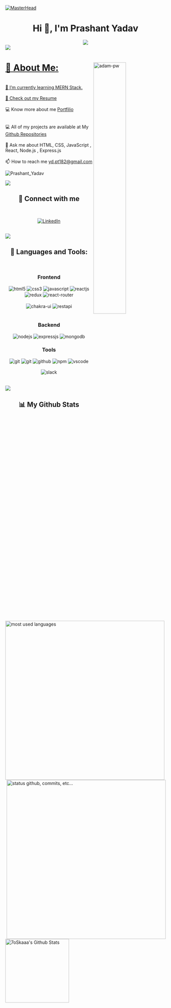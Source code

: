 <!----------------------------------- Banner Section ------------------------------------>
[![MasterHead](https://camo.githubusercontent.com/ba9f3bd30647e352a3f5e1e45eb45c6ec7bad6155cd16aaedf4a426738da0ca5/68747470733a2f2f696e646f616e616c79746963612e636f6d2f7374617469632f696d616765732f62616e6e6572722e676966)](https://prashantgit7388.github.io)
<h1 align="center">Hi 👋, I'm Prashant Yadav</h1>
<p align="center">
  <a href="https://github.com/DenverCoder1/readme-typing-svg">
   <div align="center">
 <img src="https://readme-typing-svg.herokuapp.com/?lines=Aspiring+Full+Stack+Web+Developer;An+Ambitious;Life-Long+Learner&color=cyan&center=true" />
</div>

  <img src="https://raw.githubusercontent.com/andreasbm/readme/master/assets/lines/colored.png">

<p><img  align="right" src="https://github.com/Adam-pw/Adam-pw/blob/main/animation_500_kxa883sd.gif" alt="adam-pw" width="45%" /></p>

# 💫 About Me:


<br>🌱 I’m currently learning MERN Stack.<br>
<br>📄 Check out my [Resume](https://drive.google.com/file/d/1_UxYWbjSqUUXLKOuoqWWw_3-EXMsdU15/view?usp=share_link=download)<br>
<br>💻 Know more about me [Portfilio](https://prashantgit7388.github.io/) <br>

<br>💻 All of my projects are available at My [Github Repositories](https://github.com/PrashantGIT7388?tab=repositories)<br>
<br>💬 Ask me about HTML, CSS, JavaScript , React, Node.js , Express.js <br>
<br>📫 How to reach me yd.pt182@gmail.com<br>
<p align="left"> <img src="https://komarev.com/ghpvc/?username=PRASHANT-YADAV&label=Profile%20views&color=0e75b6&style=flat" alt="Prashant_Yadav" /> </p>
<img src="https://raw.githubusercontent.com/andreasbm/readme/master/assets/lines/colored.png">

<h2 align="center">📱 Connect with me</h2>
<br />
<p align="center">
      <a href="https://www.linkedin.com/in/prashant-yadav-694230240/" target="_blank">
     <img src="https://img.shields.io/badge/LinkedIn-0077B5?style=for-the-badge&logo=linkedin&logoColor=white" align="center" alt="LinkedIn"> </a>
</p>
<br />

<img src="https://raw.githubusercontent.com/andreasbm/readme/master/assets/lines/colored.png">

<br/>

<h2 align="center">🚀 Languages and Tools:</h2>
<br/>
<div align="center">
 
 <div align="center"><h3 align="center">Frontend</h3>
<img src="https://img.shields.io/badge/html5-%23E34F26.svg?style=for-the-badge&logo=html5&logoColor=white" align="center" alt="html5">
<img src = "https://img.shields.io/badge/css3-%231572B6.svg?style=for-the-badge&logo=css3&logoColor=white" align="center" alt="css3">
<img src ="https://img.shields.io/badge/javascript-%23323330.svg?style=for-the-badge&logo=javascript&logoColor=%23F7DF1E" align="center" alt="javascript">
<img src="https://img.shields.io/badge/React-20232A?style=for-the-badge&logo=react&logoColor=61DAFB"  align="center" alt="reactjs" />
<img src="https://img.shields.io/badge/Redux-593D88?style=for-the-badge&logo=redux&logoColor=white"  align="center" alt="redux" />

 <img src="https://img.shields.io/badge/React_Router-CA4245?style=for-the-badge&logo=react-router&logoColor=white"  align="center" alt="react-router" />
<br/>
<br/>
  <img src = "https://img.shields.io/badge/chakra ui-%234ED1C5.svg?style=for-the-badge&logo=chakraui&logoColor=white" align="center" alt="chakra-ui"/>
  <img src="https://img.shields.io/badge/rest api-%23000000.svg?style=for-the-badge&logo=flask&logoColor=white" align="center" alt="restapi"/>
   
</div>
 <br/>
  <div align="center"><h3 align="center">Backend</h3> 
<img src="https://img.shields.io/badge/Node.js-339933?style=for-the-badge&logo=nodedotjs&logoColor=white" align="center" alt="nodejs" />
<img src="https://img.shields.io/badge/Express.js-000000?style=for-the-badge&logo=express&logoColor=white" align="center" alt="expressjs"/>
<img src="https://img.shields.io/badge/MongoDB-4EA94B?style=for-the-badge&logo=mongodb&logoColor=white" align="center" alt="mongodb"/>
 </div>
  
  <div align="center"><h3 align="center">Tools</h3> 

   <img src="https://img.shields.io/badge/netlify-%23000000.svg?style=for-the-badge&logo=netlify&logoColor=#00C7B7" align="center" alt="git"/>
   <img src="https://img.shields.io/badge/vercel-%23000000.svg?style=for-the-badge&logo=vercel&logoColor=whit" align="center" alt="git"/>
<img src="https://img.shields.io/badge/GitHub-100000?style=for-the-badge&logo=github&logoColor=white"  align="center" alt="github"/>

<img src = "https://img.shields.io/badge/NPM-%23000000.svg?style=for-the-badge&logo=npm&logoColor=white" align="center" alt="npm">
   <img src="https://img.shields.io/badge/Visual%20Studio-5C2D91.svg?style=for-the-badge&logo=visual-studio&logoColor=white"  align="center" alt="vscode"/>
   <br/>
<br/>
   <img src="https://img.shields.io/badge/Slack-4A154B?style=for-the-badge&logo=slack&logoColor=white" align="center" alt="slack"/>
 </div>
</div>

<br/>
<br/>
  


<img width="full" src="https://raw.githubusercontent.com/andreasbm/readme/master/assets/lines/colored.png">

<h2 align="center">📊 My Github Stats</h2>
   



<p align="">
   
 <img align="left" alt="most used languages" width="500px" src="https://github-readme-stats.vercel.app/api/top-langs/?username=PRASHANT-YADAV&count_private=true&theme=algolia&bg_color=0,000000,130F40&layout=compact&border_radius=8&langs_count=20&hide=hack,swift,kotlin,objective-c"/>

    
  <img alt="status github, commits, etc..." width="500px" align="right" src="https://github-readme-streak-stats.herokuapp.com/?user=PRASHANT-YADAV&count_private=true&show_icons=true&custom_title=Github&theme=algolia&bg_color=0,000000,130F40&layout=compact&border_radius=8"/>
 

  
 <a href="https://github.com/anuraghazra/github-readme-stats"><img alt="7oSkaaa's Github Stats" align="left" src="https://github-readme-stats.vercel.app/api?username=PRASHANT-YADAV&show_icons=true&count_private=true&theme=algolia&bg_color=0,000000,130F40&layout=compact&border_radius=10" height="200px"/></a>
</p>






<!--   <a><img alt="Prashant Activity Graph" src="https://github-readme-activity-graph.cyclic.app/graph?username=PRASHANT-YADAV&theme=react-dark&hide_border=true" /></a> -->


<!---
PRASHANT-YADAV/PRASHANT-YADAV is a ✨ special ✨ repository because its `README.md` (this file) appears on your GitHub profile.
You can click the Preview link to take a look at your changes.
--->
